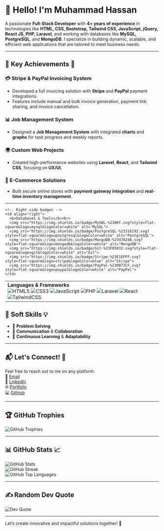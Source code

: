# 👋 **Hello! I'm Muhammad Hassan**

A passionate **Full-Stack Developer** with **4+ years of experience** in technologies like **HTML, CSS, Bootstrap, Tailwind CSS, JavaScript, jQuery, React JS, PHP, Laravel**, and working with databases like **MySQL, PostgreSQL**, and **MongoDB**. I specialize in building dynamic, scalable, and efficient web applications that are tailored to meet business needs.

---

## 💼 **Key Achievements** 🚀

### 💳 **Stripe & PayPal Invoicing System**
- Developed a full invoicing solution with **Stripe** and **PayPal** payment integrations.  
- Features include manual and bulk invoice generation, payment link sharing, and invoice cancellation.

### 📊 **Job Management System**
- Designed a **Job Management System** with integrated **charts** and **graphs** for task progress and weekly reports.

### 🌍 **Custom Web Projects**
- Created high-performance websites using **Laravel**, **React**, and **Tailwind CSS**, focusing on **UX/UI**.

### 🛒 **E-Commerce Solutions**
- Built secure online stores with **payment gateway integration** and **real-time inventory management**.

---

<table align="center">
  <tr>
    <!-- Left side badges -->
    <td align="left">
      <b>Languages & Frameworks</b><br>
      <img src="https://img.shields.io/badge/HTML-%23E34F26.svg?style=flat-square&logo=html5&logoColor=white" alt="HTML5">
      <img src="https://img.shields.io/badge/CSS-%231572B6.svg?style=flat-square&logo=css3&logoColor=white" alt="CSS3">
      <img src="https://img.shields.io/badge/JavaScript-%23F7DF1E.svg?style=flat-square&logo=javascript&logoColor=black" alt="JavaScript">
      <img src="https://img.shields.io/badge/PHP-%23777BB4.svg?style=flat-square&logo=php&logoColor=white" alt="PHP">
      <img src="https://img.shields.io/badge/Laravel-%23FF2D20.svg?style=flat-square&logo=laravel&logoColor=white" alt="Laravel">
      <img src="https://img.shields.io/badge/React-%2361DAFB.svg?style=flat-square&logo=react&logoColor=black" alt="React">
      <img src="https://img.shields.io/badge/TailwindCSS-%2338B2AC.svg?style=flat-square&logo=tailwind-css&logoColor=white" alt="TailwindCSS">
    </td>

    <!-- Right side badges -->
    <td align="right">
      <b>Databases & Tools</b><br>
      <img src="https://img.shields.io/badge/MySQL-%2300f.svg?style=flat-square&logo=mysql&logoColor=white" alt="MySQL">
      <img src="https://img.shields.io/badge/PostgreSQL-%23316192.svg?style=flat-square&logo=postgresql&logoColor=white" alt="PostgreSQL">
      <img src="https://img.shields.io/badge/MongoDB-%2347A248.svg?style=flat-square&logo=mongodb&logoColor=white" alt="MongoDB">
      <img src="https://img.shields.io/badge/Git-%23F05032.svg?style=flat-square&logo=git&logoColor=white" alt="Git">
      <img src="https://img.shields.io/badge/Stripe-%23E1EFFF.svg?style=flat-square&logo=stripe&logoColor=blue" alt="Stripe">
      <img src="https://img.shields.io/badge/PayPal-%230073CF.svg?style=flat-square&logo=paypal&logoColor=white" alt="PayPal">
    </td>
  </tr>
</table>


## 🌟 **Soft Skills** 💡  
- 🤔 **Problem Solving**  
- 💬 **Communication** & **Collaboration**  
- 🔄 **Continuous Learning** & **Adaptability**  

---

## 📬 **Let's Connect!** 🤝  
Feel free to reach out to me on any platform:  
📧 [Email](mailto:hassan.codeflex@gmail.com)  
💼 [LinkedIn](https://www.linkedin.com/in/muhammad-hassan-104993302/)  
🌐 [Portfolio](http://hassan.codeflex.org)  
💻 [GitHub](https://github.com/MuhammadHassandeveloper)

---

## 🏆 **GitHub Trophies**  
![GitHub Trophies](https://github-profile-trophy.vercel.app/?username=MuhammadHassandeveloper&theme=radical&no-frame=false&no-bg=false&margin-w=4)

---

## 📊 **GitHub Stats** 📈  
![GitHub Stats](https://github-readme-stats.vercel.app/api?username=MuhammadHassandeveloper&theme=vue-dark&hide_border=false&include_all_commits=true&count_private=true)  
![GitHub Streak](https://github-readme-streak-stats.herokuapp.com/?user=MuhammadHassandeveloper&theme=vue-dark&hide_border=false)  
![GitHub Top Languages](https://github-readme-stats.vercel.app/api/top-langs/?username=MuhammadHassandeveloper&theme=vue-dark&hide_border=false&include_all_commits=true&count_private=true&layout=compact)

---

## ✍️ **Random Dev Quote**  
![Dev Quote](https://quotes-github-readme.vercel.app/api?type=horizontal&theme=radical)

---

Let’s create innovative and impactful solutions together! 🚀

